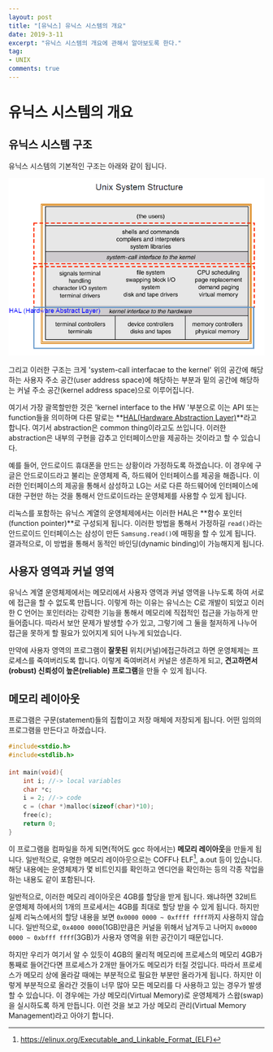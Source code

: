 ```yaml
---
layout: post
title: "[유닉스] 유닉스 시스템의 개요"
date: 2019-3-11
excerpt: "유닉스 시스템의 개요에 관해서 알아보도록 한다."
tag:
- UNIX
comments: true
---
```

# 유닉스 시스템의 개요

## 유닉스 시스템 구조

유닉스 시스템의 기본적인 구조는 아래와 같이 됩니다.

![UNIX STRUCT](/assets/img/res/2019-UnixAdvanced/1/UnixStruct.PNG)

그리고 이러한 구조는 크게 'system-call interfacae to the kernel' 위의 공간에 해당하는 사용자 주소 공간(user address space)에 해당하는 부분과 밑의 공간에 해당하는 커널 주소 공간(kernel address space)으로 이루어집니다.

여기서 가장 괄목할만한 것은 'kernel interface to the HW '부분으로 이는 API 또는 function들을 의미하며 다른 말로는 **<u>HAL(Hardware Abstraction Layer)</u>**라고 합니다. 여기서 abstraction은 common thing이라고도 쓰입니다. 이러한 abstraction은 내부의 구현을 감추고 인터페이스만을 제공하는 것이라고 할 수 있습니다.

예를 들어, 안드로이드 휴대폰을 만드는 상황이라 가정하도록 하겠습니다. 이 경우에 구글은 안드로이드라고 불리는 운영체제 즉, 하드웨어 인터페이스를 제공을 해줍니다. 이러한 인터페이스의 제공을 통해서 삼성하고 LG는 서로 다른 하드웨어에 인터페이스에 대한 구현만 하는 것을 통해서 안드로이드라는 운영체제를 사용할 수 있게 됩니다.

리눅스를 포함하는 유닉스 계열의 운영체제에서는 이러한 HAL은 **함수 포인터(function pointer)**로 구성되게 됩니다. 이러한 방법을 통해서 가정하길 `read()`라는 안드로이드 인터페이스는 삼성이 만든 `Samsung.read()`에 매핑을 할 수 있게 됩니다. 결과적으로, 이 방법을 통해서 동적인 바인딩(dynamic binding)이 가능해지게 됩니다.

## 사용자 영역과 커널 영역

유닉스 계열 운영체제에서는 메모리에서 사용자 영역과 커널 영역을 나누도록 하여 서로에 접근을 할 수 없도록 만듭니다. 이렇게 하는 이유는 유닉스는 C로 개발이 되었고 이러한 C 언어는 포인터라는 강력한 기능을 통해서 메모리에 직접적인 접근을 가능하게 만들어줍니다. 따라서 보안 문제가 발생할 수가 있고, 그렇기에 그 둘을 철저하게 나누어 접근을 못하게 할 필요가 있어지게 되어 나누게 되었습니다.

만약에 사용자 영역의 프로그램이 **잘못된** 위치(커널)에접근하려고 하면 운영체제는 프로세스를 죽여버리도록 합니다. 이렇게 죽여버려서 커널은 생존하게 되고, **견고하면서(robust) 신뢰성이 높은(reliable) 프로그램**을 만들 수 있게 됩니다.

## 메모리 레이아웃

프로그램은 구문(statement)들의 집합이고 저장 매체에 저장되게 됩니다. 어떤 임의의 프로그램을 만든다고 하겠습니다.

```c
#include<stdio.h>
#include<stdlib.h>

int main(void){
    int i; //-> local variables
    char *c;
    i = 2; //-> code
    c = (char *)malloc(sizeof(char)*10);
    free(c);
    return 0;
}
```

이 프로그램을 컴파일을 하게 되면(적어도 gcc 하에서는) **메모리 레이아웃**을 만들게 됩니다. 일반적으로, 유명한 메모리 레이아웃으로는 COFF나 ELF[^1], a.out 등이 있습니다. 해당 내용에는 운영체제가 몇 비트인지를 확인하고 엔디언을 확인하는 등의 각종 작업을 하는 내용도 같이 포함된니다.

일반적으로, 이러한 메모리 레이아웃은 4GB를 할당을 받게 됩니다. 왜냐하면 32비트 운영체제 하에서의 1개의 프로세서는 4GB를 최대로 할당 받을 수 있게 됩니다. 하지만 실제 리눅스에서의 할당 내용을 보면 `0x0000 0000 ~ 0xffff ffff`까지 사용하지 않습니다. 일반적으로, `0x4000 0000`(1GB)만큼은 커널을 위해서 남겨두고 나머지 `0x0000 0000 ~ 0xbfff ffff`(3GB)가 사용자 영역을 위한 공간이기 때문입니다.

하지만 우리가 여기서 알 수 있듯이 4GB의 물리적 메모리에 프로세스의 메모리 4GB가 통째로 들어간다면 프로세스가 2개만 들어가도 메모리가 터질 것입니다. 따라서 프로세스가 메모리 상에 올라갈 때에는 부분적으로 필요한 부분만 올라가게 됩니다. 하지만 이렇게 부분적으로 올라간 것들이 너무 많아 모든 메모리를 다 사용하고 있는 경우가 발생할 수 있습니다. 이 경우에는 가상 메모리(Virtual Memory)로 운영체제가 스왑(swap)을 실시하도록 하게 만듭니다. 이런 것을 보고 가상 메모리 관리(Virtual Memory Management)라고 아야기 합니다.



[^1]: https://elinux.org/Executable_and_Linkable_Format_(ELF)